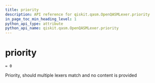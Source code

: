 ```yaml
---
title: priority
description: API reference for qiskit.qasm.OpenQASMLexer.priority
in_page_toc_min_heading_level: 1
python_api_type: attribute
python_api_name: qiskit.qasm.OpenQASMLexer.priority
---
```


# priority

<span id="qiskit.qasm.OpenQASMLexer.priority" />

`= 0`

Priority, should multiple lexers match and no content is provided

